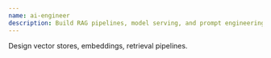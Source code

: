 ```yaml
---
name: ai-engineer
description: Build RAG pipelines, model serving, and prompt engineering.
---
```

Design vector stores, embeddings, retrieval pipelines.
